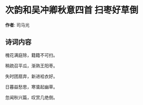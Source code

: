 # 次韵和吴冲卿秋意四首 扫枣好草倒

**作者**: 司马光

## 诗词内容

槐花满庭除，籍籍不可扫。

稍疏召平瓜，渐熟王阳枣。

失时团扇弃，新进袷衣好。

日暮益愁思，寒螀起幽草。

忽闻秋兴篇，叹赏几绝倒。

